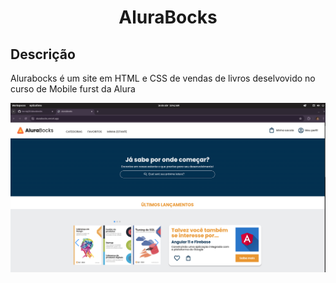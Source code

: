 <h1 align="center"> AluraBocks</h1>

<h2 > Descrição </h2>

Alurabocks é um site em HTML e CSS de vendas de livros deselvovido no curso de Mobile furst da Alura


![alt text](/assets/alurabocks-desktop.png)
